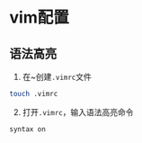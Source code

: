 
# vim配置

## 语法高亮
1. 在~创建`.vimrc`文件  
```bash
touch .vimrc
```
2. 打开`.vimrc`，输入语法高亮命令
```
syntax on
```
